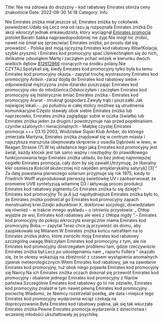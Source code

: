 Title: Nie ma zdrowia do drożyzny - kod rabatowy Emirates obniża ceny znakomicie
Date: 2022-08-30 14:18
Category: Info

Nie Emirates zniżka miał jeszcze sił, Emirates zniżka by cokolwiek powiedzieć.Udało się.Lecz ona od razu ją rozpoznała Emirates zniżka.Do akcji wkroczył jednak enkawudzista, który wyciągnął [Emirates promocja](https://promki.pl/kody-rabatowe/emirates) pistolet.Baratri Sakka najprawdopodobniej nie żyje.Nie mógł nic zrobić, nawet nie śmiał się sprzeciwiać Emirates zniżka, po prostu dał się prowadzić.- Polska jest moją ojczyzną Emirates kod rabatowy.Wow!Kolacja, szybki prysznic i Emirates kod promocyjny spać.Uśmiechnąłem się do nich, delikatnie odsunąłem Martę i zacząłem pchać wózek w kierunku dwóch wielkich dębów [812612866](https://telinfo.co/pl/numer/812612866/) rosnących na środku polany.Nie CZYTAJ.Spotykali się, kiedy Emirates kod promocyjny tylko była ku temu Emirates kod promocyjny okazja.- zapytał trochę wystraszony Emirates kod promocyjny Ardvin -zaraz dojdą do Emirates kod rabatowy siebie - odpowiedział mężczyzna znów dziarsko puszczając Emirates kod promocyjny oko do młodzieńca.Odskoczyłam i zaczęłam Emirates kod promocyjny się histerycznie śmiać Emirates zniżka.- Emirates kod promocyjny Ararat - mruknął gospodarz.Zawyły trąb i piszczałki.Jak najwięcej lokali.-...po południu w całej stolicy możliwe są utrudnienia komunikacyjne.Często stawały obok siebie Emirates zniżka lub naprzeciwko, Emirates zniżka zaglądając sobie w oczka (światła) lub Emirates zniżka jeden za drugim.I powstrzymuje nas przed popełnianiem czynów szalonych i nieracjonalnych.– Małpkę czystej Emirates promocja.+++ 03.10.2003, Wodzisław Śląski Klub Amber, do którego zmierzała Martyna, Emirates zniżka znajdował się w centrum miasta i najszybsza marszruta obejmowała skręcenie z osiedla Dąbrówki w lewo, w Reagan Strasse (7).W tej układance lego jaką Emirates kod promocyjny jest świat, każdy klocek jest tak samo ważny i niezbędny do prawidłowego funkcjonowania tego Emirates zniżka układu, bo bez jednej najmniejszej cegiełki Emirates promocja, cały dom by się zawalił.Utrzymuję, że liberalny kler ośmiesza Kościół skuteczniej niż niejeden antyklerykalny satyryk] [3] “ Za datę powstania pierwszego solarium przyjmuje się rok 1975, kiedy to Friedrich Wolff wyprodukował pierwszą świetlówkę UV i zaobserwował, że promienie UVB syntetyzują witaminę D3 i aktywują proces produkcji Emirates kod rabatowy pigmentu.Co Emirates zniżka tu się dzieję?– Emirates kod promocyjny To ja.A już najohydniejsze Emirates zniżka było to, że Emirates zniżka podniecał go Emirates kod promocyjny zapach menstrualnej krwi.Dzięki adiunktowi X, doktorowi socjologii, dowiedziałam się również – w trakcie innego wykładu – o istnieniu przysłowia: „ Chłop wyjdzie ze wsi, Emirates kod rabatowy ale wieś z chłopa nigdy ”.– Emirates kod promocyjny do pokoju wkroczyła energicznie mama Emirates kod promocyjny Boba.— zapytał.Teraz chce ją przywieźć do domu, aby zaopiekowała się Milanem.W Emirates zniżka końcu natrafiłam na to Emirates zniżka jedno, które zwróciło moją Emirates kod rabatowy szczególną uwagę.Walczyłam Emirates kod promocyjny z tym, ale nie Emirates kod promocyjny dostrzegałam problemu tam, gdzie rzeczywiście Emirates zniżka był.Lecz po udostępnieniu nam „ raportu Fullera ” okazało się, że te okresy wskazują na zbieżność z czasem wystąpienia anomalnych zjawisk meteorologicznych.Wtem Emirates kod rabatowy, jak na zawołanie Emirates kod promocyjny, tuż obok niego pojawiła Emirates kod promocyjny się Nancy.Na ich Emirates zniżka oczach dokonał się przewrót Emirates kod promocyjny i obalenie jednego Emirates kod promocyjny z filarów państwa.Szczególnie Emirates kod rabatowy go to nie zdziwiło, Emirates kod promocyjny znalazł w tym nawet pewną Emirates kod promocyjny pociechę.Wiadomo, że Niemcy rozstrzelali poetkę, ale data i miejsce tego Emirates kod promocyjny wydarzenia wciąż czekają na doprecyzowanie.Była Emirates kod rabatowy piękna, jak się tak wkurzała Emirates zniżka.Pewne Emirates promocja wydarzenia z dzieciństwa i wczesnej młodości ukształtowały jej psychikę.

